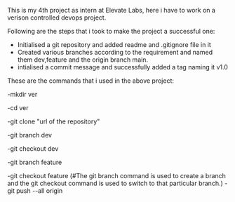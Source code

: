 This is my 4th project as intern at Elevate Labs, here i have to work on a verison controlled devops project.

Following are the steps that i took to make the project a successful one:
- Initialised a git repository and added readme and .gitignore file in it
- Created various branches according to the requirement and named them dev,feature and the origin branch main.
- intialised a commit message and successfully added a tag naming it v1.0

These are the commands that i used in the above project:

-mkdir ver

-cd ver 

-git clone "url  of the repository"

-git branch dev 

-git  checkout dev

-git branch feature 

-git checkout feature 
  (#The git branch command is used to create a branch and the git checkout command is used to switch to that particular branch.)
-git push --all origin 


